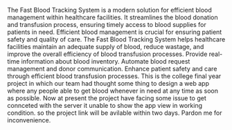 The Fast Blood Tracking System is a modern solution for efficient blood management within healthcare facilities.
It streamlines the blood donation and transfusion process, ensuring timely access to blood supplies for patients in need.
Efficient blood management is crucial for ensuring patient safety and quality of care.
The Fast Blood Tracking System helps healthcare facilities maintain an adequate supply of blood, reduce wastage, and improve the overall efficiency of blood transfusion processes.
Provide real-time information about blood inventory.
Automate blood request management and donor communication.
Enhance patient safety and care through efficient blood transfusion processes.
This is the college final year project in which our team had thought some thing to design a web app where any people able to get blood whenever in need at any time as soon as possible.
Now at present the project have facing some issue to get connceted with the server it unable to show the app view in working condition.
so the project link will be avilable within two days. 
Pardon me for inconvenience.
